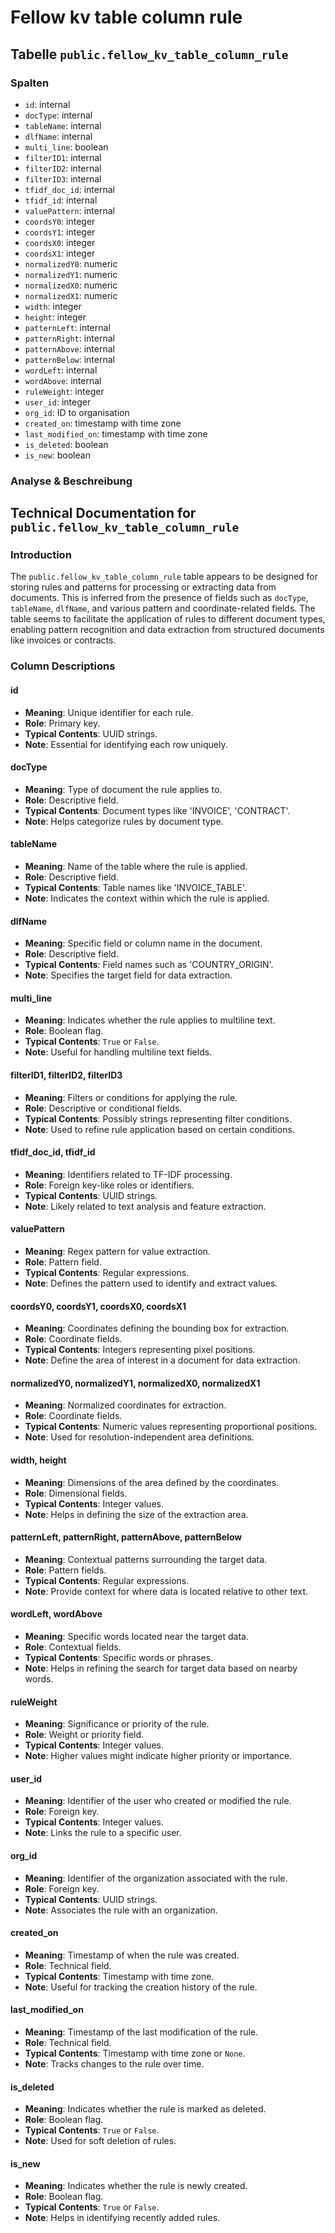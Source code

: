 # Fellow kv table column rule

## Tabelle `public.fellow_kv_table_column_rule`

### Spalten

* `id`: internal
* `docType`: internal
* `tableName`: internal
* `dlfName`: internal
* `multi_line`: boolean
* `filterID1`: internal
* `filterID2`: internal
* `filterID3`: internal
* `tfidf_doc_id`: internal
* `tfidf_id`: internal
* `valuePattern`: internal
* `coordsY0`: integer
* `coordsY1`: integer
* `coordsX0`: integer
* `coordsX1`: integer
* `normalizedY0`: numeric
* `normalizedY1`: numeric
* `normalizedX0`: numeric
* `normalizedX1`: numeric
* `width`: integer
* `height`: integer
* `patternLeft`: internal
* `patternRight`: internal
* `patternAbove`: internal
* `patternBelow`: internal
* `wordLeft`: internal
* `wordAbove`: internal
* `ruleWeight`: integer
* `user_id`: integer
* `org_id`: ID to organisation
* `created_on`: timestamp with time zone
* `last_modified_on`: timestamp with time zone
* `is_deleted`: boolean
* `is_new`: boolean

### Analyse & Beschreibung

## Technical Documentation for `public.fellow_kv_table_column_rule`

### Introduction

The `public.fellow_kv_table_column_rule` table appears to be designed for storing rules and patterns for processing or extracting data from documents. This is inferred from the presence of fields such as `docType`, `tableName`, `dlfName`, and various pattern and coordinate-related fields. The table seems to facilitate the application of rules to different document types, enabling pattern recognition and data extraction from structured documents like invoices or contracts.

### Column Descriptions

#### id

* **Meaning**: Unique identifier for each rule.
* **Role**: Primary key.
* **Typical Contents**: UUID strings.
* **Note**: Essential for identifying each row uniquely.

#### docType

* **Meaning**: Type of document the rule applies to.
* **Role**: Descriptive field.
* **Typical Contents**: Document types like 'INVOICE', 'CONTRACT'.
* **Note**: Helps categorize rules by document type.

#### tableName

* **Meaning**: Name of the table where the rule is applied.
* **Role**: Descriptive field.
* **Typical Contents**: Table names like 'INVOICE\_TABLE'.
* **Note**: Indicates the context within which the rule is applied.

#### dlfName

* **Meaning**: Specific field or column name in the document.
* **Role**: Descriptive field.
* **Typical Contents**: Field names such as 'COUNTRY\_ORIGIN'.
* **Note**: Specifies the target field for data extraction.

#### multi\_line

* **Meaning**: Indicates whether the rule applies to multiline text.
* **Role**: Boolean flag.
* **Typical Contents**: `True` or `False`.
* **Note**: Useful for handling multiline text fields.

#### filterID1, filterID2, filterID3

* **Meaning**: Filters or conditions for applying the rule.
* **Role**: Descriptive or conditional fields.
* **Typical Contents**: Possibly strings representing filter conditions.
* **Note**: Used to refine rule application based on certain conditions.

#### tfidf\_doc\_id, tfidf\_id

* **Meaning**: Identifiers related to TF-IDF processing.
* **Role**: Foreign key-like roles or identifiers.
* **Typical Contents**: UUID strings.
* **Note**: Likely related to text analysis and feature extraction.

#### valuePattern

* **Meaning**: Regex pattern for value extraction.
* **Role**: Pattern field.
* **Typical Contents**: Regular expressions.
* **Note**: Defines the pattern used to identify and extract values.

#### coordsY0, coordsY1, coordsX0, coordsX1

* **Meaning**: Coordinates defining the bounding box for extraction.
* **Role**: Coordinate fields.
* **Typical Contents**: Integers representing pixel positions.
* **Note**: Define the area of interest in a document for data extraction.

#### normalizedY0, normalizedY1, normalizedX0, normalizedX1

* **Meaning**: Normalized coordinates for extraction.
* **Role**: Coordinate fields.
* **Typical Contents**: Numeric values representing proportional positions.
* **Note**: Used for resolution-independent area definitions.

#### width, height

* **Meaning**: Dimensions of the area defined by the coordinates.
* **Role**: Dimensional fields.
* **Typical Contents**: Integer values.
* **Note**: Helps in defining the size of the extraction area.

#### patternLeft, patternRight, patternAbove, patternBelow

* **Meaning**: Contextual patterns surrounding the target data.
* **Role**: Pattern fields.
* **Typical Contents**: Regular expressions.
* **Note**: Provide context for where data is located relative to other text.

#### wordLeft, wordAbove

* **Meaning**: Specific words located near the target data.
* **Role**: Contextual fields.
* **Typical Contents**: Specific words or phrases.
* **Note**: Helps in refining the search for target data based on nearby words.

#### ruleWeight

* **Meaning**: Significance or priority of the rule.
* **Role**: Weight or priority field.
* **Typical Contents**: Integer values.
* **Note**: Higher values might indicate higher priority or importance.

#### user\_id

* **Meaning**: Identifier of the user who created or modified the rule.
* **Role**: Foreign key.
* **Typical Contents**: Integer values.
* **Note**: Links the rule to a specific user.

#### org\_id

* **Meaning**: Identifier of the organization associated with the rule.
* **Role**: Foreign key.
* **Typical Contents**: UUID strings.
* **Note**: Associates the rule with an organization.

#### created\_on

* **Meaning**: Timestamp of when the rule was created.
* **Role**: Technical field.
* **Typical Contents**: Timestamp with time zone.
* **Note**: Useful for tracking the creation history of the rule.

#### last\_modified\_on

* **Meaning**: Timestamp of the last modification of the rule.
* **Role**: Technical field.
* **Typical Contents**: Timestamp with time zone or `None`.
* **Note**: Tracks changes to the rule over time.

#### is\_deleted

* **Meaning**: Indicates whether the rule is marked as deleted.
* **Role**: Boolean flag.
* **Typical Contents**: `True` or `False`.
* **Note**: Used for soft deletion of rules.

#### is\_new

* **Meaning**: Indicates whether the rule is newly created.
* **Role**: Boolean flag.
* **Typical Contents**: `True` or `False`.
* **Note**: Helps in identifying recently added rules.

